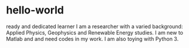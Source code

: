 # hello-world
ready and dedicated learner
I am a researcher with a varied background: Applied Physics, Geophysics and Renewable Energy studies. I am new to Matlab and and need codes in my work. I am also toying with Python 3.
